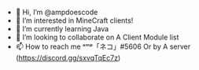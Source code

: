 - 👋 Hi, I’m @ampdoescode
- 👀 I’m interested in MineCraft clients!
- 🌱 I’m currently learning Java
- 💞️ I’m looking to collaborate on A Client Module list
- 📫 How to reach me ᵃᵐᵖ「ネコ」#5606 Or by A server (https://discord.gg/sxvqTqEc7z)

<!---
ampdoescode/ampdoescode is a ✨ special ✨ repository because its `README.md` (this file) appears on your GitHub profile.
You can click the Preview link to take a look at your changes.
--->
